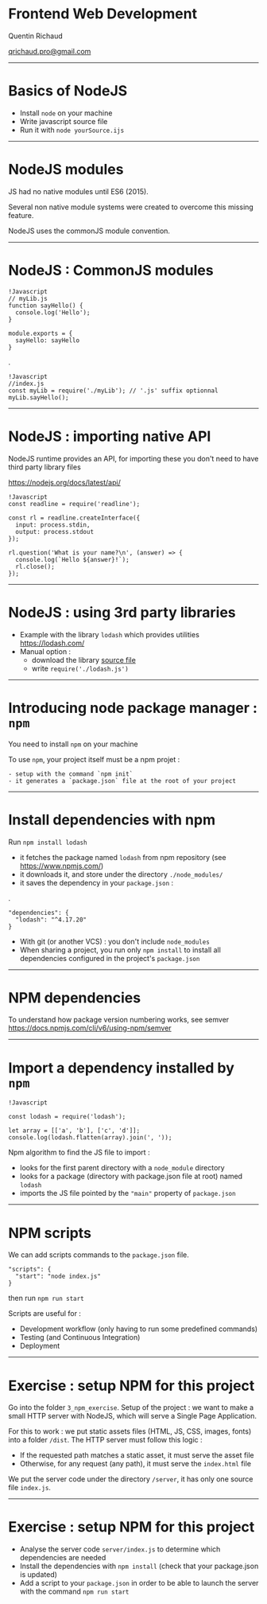 # Frontend Web Development

Quentin Richaud

qrichaud.pro@gmail.com

---

# Basics of NodeJS

- Install `node` on your machine
- Write javascript source file
- Run it with `node yourSource.ijs`

---

# NodeJS modules

JS had no native modules until ES6 (2015). 

Several non native module systems were created to overcome this missing feature. 

NodeJS uses the commonJS module convention.

---

# NodeJS : CommonJS modules


    !Javascript
    // myLib.js
    function sayHello() {
      console.log('Hello');
    }
  
    module.exports = {
      sayHello: sayHello
    }  


.

    !Javascript
    //index.js
    const myLib = require('./myLib'); // '.js' suffix optionnal
    myLib.sayHello();
  

---

# NodeJS : importing native API

NodeJS runtime provides an API, for importing these you don't need to have third party library files

<https://nodejs.org/docs/latest/api/>


    !Javascript
    const readline = require('readline');

    const rl = readline.createInterface({
      input: process.stdin,
      output: process.stdout
    });

    rl.question('What is your name?\n', (answer) => {
      console.log(`Hello ${answer}!`);
      rl.close();
    });


--- 

# NodeJS : using 3rd party libraries

- Example with the library `lodash` which provides utilities <https://lodash.com/>
- Manual option : 
    - download the library [source file](https://raw.githubusercontent.com/lodash/lodash/4.17.15-npm/lodash.js)
    - write `require('./lodash.js')`


---

# Introducing node package manager : `npm`

You need to install `npm` on your machine

To use `npm`, your project itself must be a npm projet : 

    - setup with the command `npm init`
    - it generates a `package.json` file at the root of your project


---

# Install dependencies with npm 

Run `npm install lodash`

- it fetches the package named `lodash` from npm repository (see <https://www.npmjs.com/>)
- it downloads it, and store under the directory `./node_modules/`
- it saves the dependency in your `package.json` :

.

    "dependencies": {
      "lodash": "^4.17.20"
    }

- With git (or another VCS) : you don't include `node_modules`
- When sharing a project, you run only `npm install` to install all dependencies configured in the project's `package.json`

---

# NPM dependencies

To understand how package version numbering works, see semver <https://docs.npmjs.com/cli/v6/using-npm/semver>

---

# Import a dependency installed by `npm`


    !Javascript

    const lodash = require('lodash');
    
    let array = [['a', 'b'], ['c', 'd']];
    console.log(lodash.flatten(array).join(', '));


Npm algorithm to find the JS file to import : 

- looks for the first parent directory with a `node_module` directory
- looks for a package (directory with package.json file at root) named `lodash`
- imports the JS file pointed by the `"main"` property of `package.json`

---

# NPM scripts

We can add scripts commands to the `package.json` file.


    "scripts": {
      "start": "node index.js"
    }

then run `npm run start`

Scripts are useful for : 

- Development workflow (only having to run some predefined commands)
- Testing (and Continuous Integration)
- Deployment 

---

# Exercise : setup NPM for this project

Go into the folder `3_npm_exercise`. Setup of the project : we want to make a small HTTP server with NodeJS,
which will serve a Single Page Application. 

For this to work : we put static assets files (HTML, JS, CSS, images, fonts)
into a folder `/dist`. The HTTP server must follow this logic : 

- If the requested path matches a static asset, it must serve the asset file
- Otherwise, for any request (any path), it must serve the `index.html` file

We put the server code under the directory `/server`, it has only one source file `index.js`.

---

# Exercise : setup NPM for this project

- Analyse the server code `server/index.js` to determine which dependencies are needed
- Install the dependencies with `npm install` (check that your package.json is updated)
- Add a script to your `package.json` in order to be able to launch the server with the command `npm run start`
